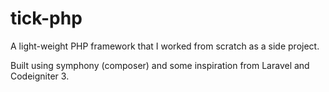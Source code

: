 # tick-php

A light-weight PHP framework that I worked from scratch as a side project.

Built using symphony (composer) and some inspiration from Laravel and Codeigniter 3.

